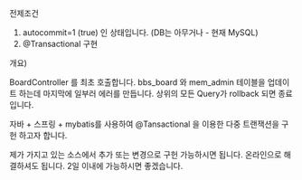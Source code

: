 
전제조건

1) autocommit=1 (true) 인 상태입니다. (DB는 아무거나 - 현재 MySQL)
2) @Transactional 구현

개요)

BoardController 를 최초 호출합니다.
bbs_board 와 mem_admin 테이블을 업데이트 하는데 마지막에 일부러 에러를 만듭니다.
상위의 모든 Query가 rollback 되면 종료입니다.

자바 + 스프링 + mybatis를 사용하여 @Tansactional 을 이용한 
다중 트랜잭션을 구헌 하고자 합니다.

제가 가지고 있는 소스에서 추가 또는 변경으로 구헌 가능하시면 됩니다.
온라인으로 해결하셔도 됩니다.
2일 이내에 가능하시면 좋겠습니다.
